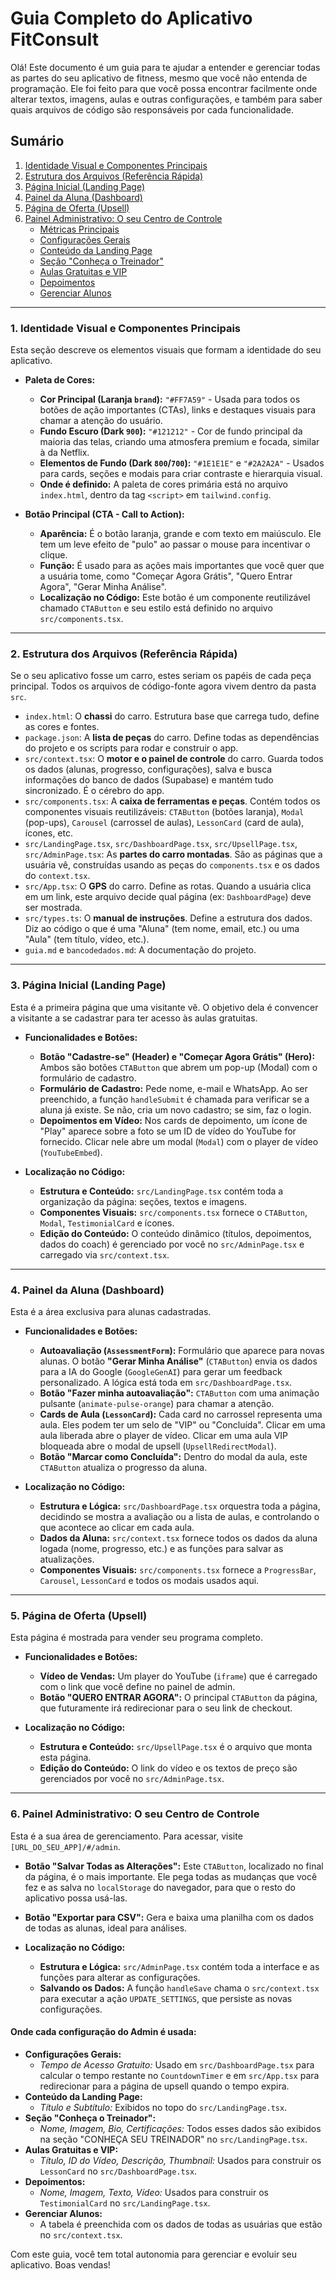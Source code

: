 
# Guia Completo do Aplicativo FitConsult

Olá! Este documento é um guia para te ajudar a entender e gerenciar todas as partes do seu aplicativo de fitness, mesmo que você não entenda de programação. Ele foi feito para que você possa encontrar facilmente onde alterar textos, imagens, aulas e outras configurações, e também para saber quais arquivos de código são responsáveis por cada funcionalidade.

## Sumário
1.  [Identidade Visual e Componentes Principais](#1-identidade-visual-e-componentes-principais)
2.  [Estrutura dos Arquivos (Referência Rápida)](#2-estrutura-dos-arquivos-referência-rápida)
3.  [Página Inicial (Landing Page)](#3-página-inicial-landing-page)
4.  [Painel da Aluna (Dashboard)](#4-painel-da-aluna-dashboard)
5.  [Página de Oferta (Upsell)](#5-página-de-oferta-upsell)
6.  [Painel Administrativo: O seu Centro de Controle](#6-painel-administrativo-o-seu-centro-de-controle)
    *   [Métricas Principais](#métricas-principais)
    *   [Configurações Gerais](#configurações-gerais)
    *   [Conteúdo da Landing Page](#conteúdo-da-landing-page)
    *   [Seção "Conheça o Treinador"](#seção-conheça-o-treinador)
    *   [Aulas Gratuitas e VIP](#aulas-gratuitas-e-vip)
    *   [Depoimentos](#depoimentos)
    *   [Gerenciar Alunos](#gerenciar-alunos)

---

### 1. Identidade Visual e Componentes Principais

Esta seção descreve os elementos visuais que formam a identidade do seu aplicativo.

*   **Paleta de Cores:**
    *   **Cor Principal (Laranja `brand`):** `"#FF7A59"` - Usada para todos os botões de ação importantes (CTAs), links e destaques visuais para chamar a atenção do usuário.
    *   **Fundo Escuro (Dark `900`):** `"#121212"` - Cor de fundo principal da maioria das telas, criando uma atmosfera premium e focada, similar à da Netflix.
    *   **Elementos de Fundo (Dark `800`/`700`):** `"#1E1E1E"` e `"#2A2A2A"` - Usados para cards, seções e modais para criar contraste e hierarquia visual.
    *   **Onde é definido:** A paleta de cores primária está no arquivo `index.html`, dentro da tag `<script>` em `tailwind.config`.

*   **Botão Principal (CTA - Call to Action):**
    *   **Aparência:** É o botão laranja, grande e com texto em maiúsculo. Ele tem um leve efeito de "pulo" ao passar o mouse para incentivar o clique.
    *   **Função:** É usado para as ações mais importantes que você quer que a usuária tome, como "Começar Agora Grátis", "Quero Entrar Agora", "Gerar Minha Análise".
    *   **Localização no Código:** Este botão é um componente reutilizável chamado `CTAButton` e seu estilo está definido no arquivo `src/components.tsx`.

---

### 2. Estrutura dos Arquivos (Referência Rápida)

Se o seu aplicativo fosse um carro, estes seriam os papéis de cada peça principal. Todos os arquivos de código-fonte agora vivem dentro da pasta `src`.

*   `index.html`: O **chassi** do carro. Estrutura base que carrega tudo, define as cores e fontes.
*   `package.json`: A **lista de peças** do carro. Define todas as dependências do projeto e os scripts para rodar e construir o app.
*   `src/context.tsx`: O **motor e o painel de controle** do carro. Guarda todos os dados (alunas, progresso, configurações), salva e busca informações do banco de dados (Supabase) e mantém tudo sincronizado. É o cérebro do app.
*   `src/components.tsx`: A **caixa de ferramentas e peças**. Contém todos os componentes visuais reutilizáveis: `CTAButton` (botões laranja), `Modal` (pop-ups), `Carousel` (carrossel de aulas), `LessonCard` (card de aula), ícones, etc.
*   `src/LandingPage.tsx`, `src/DashboardPage.tsx`, `src/UpsellPage.tsx`, `src/AdminPage.tsx`: As **partes do carro montadas**. São as páginas que a usuária vê, construídas usando as peças do `components.tsx` e os dados do `context.tsx`.
*   `src/App.tsx`: O **GPS** do carro. Define as rotas. Quando a usuária clica em um link, este arquivo decide qual página (ex: `DashboardPage`) deve ser mostrada.
*   `src/types.ts`: O **manual de instruções**. Define a estrutura dos dados. Diz ao código o que é uma "Aluna" (tem nome, email, etc.) ou uma "Aula" (tem título, vídeo, etc.).
*   `guia.md` e `bancodedados.md`: A documentação do projeto.

---

### 3. Página Inicial (Landing Page)

Esta é a primeira página que uma visitante vê. O objetivo dela é convencer a visitante a se cadastrar para ter acesso às aulas gratuitas.

*   **Funcionalidades e Botões:**
    *   **Botão "Cadastre-se" (Header) e "Começar Agora Grátis" (Hero):** Ambos são botões `CTAButton` que abrem um pop-up (Modal) com o formulário de cadastro.
    *   **Formulário de Cadastro:** Pede nome, e-mail e WhatsApp. Ao ser preenchido, a função `handleSubmit` é chamada para verificar se a aluna já existe. Se não, cria um novo cadastro; se sim, faz o login.
    *   **Depoimentos em Vídeo:** Nos cards de depoimento, um ícone de "Play" aparece sobre a foto se um ID de vídeo do YouTube for fornecido. Clicar nele abre um modal (`Modal`) com o player de vídeo (`YouTubeEmbed`).

*   **Localização no Código:**
    *   **Estrutura e Conteúdo:** `src/LandingPage.tsx` contém toda a organização da página: seções, textos e imagens.
    *   **Componentes Visuais:** `src/components.tsx` fornece o `CTAButton`, `Modal`, `TestimonialCard` e ícones.
    *   **Edição do Conteúdo:** O conteúdo dinâmico (títulos, depoimentos, dados do coach) é gerenciado por você no `src/AdminPage.tsx` e carregado via `src/context.tsx`.

---

### 4. Painel da Aluna (Dashboard)

Esta é a área exclusiva para alunas cadastradas.

*   **Funcionalidades e Botões:**
    *   **Autoavaliação (`AssessmentForm`):** Formulário que aparece para novas alunas. O botão **"Gerar Minha Análise"** (`CTAButton`) envia os dados para a IA do Google (`GoogleGenAI`) para gerar um feedback personalizado. A lógica está toda em `src/DashboardPage.tsx`.
    *   **Botão "Fazer minha autoavaliação":** `CTAButton` com uma animação pulsante (`animate-pulse-orange`) para chamar a atenção.
    *   **Cards de Aula (`LessonCard`):** Cada card no carrossel representa uma aula. Eles podem ter um selo de "VIP" ou "Concluída". Clicar em uma aula liberada abre o player de vídeo. Clicar em uma aula VIP bloqueada abre o modal de upsell (`UpsellRedirectModal`).
    *   **Botão "Marcar como Concluída":** Dentro do modal da aula, este `CTAButton` atualiza o progresso da aluna.

*   **Localização no Código:**
    *   **Estrutura e Lógica:** `src/DashboardPage.tsx` orquestra toda a página, decidindo se mostra a avaliação ou a lista de aulas, e controlando o que acontece ao clicar em cada aula.
    *   **Dados da Aluna:** `src/context.tsx` fornece todos os dados da aluna logada (nome, progresso, etc.) e as funções para salvar as atualizações.
    *   **Componentes Visuais:** `src/components.tsx` fornece a `ProgressBar`, `Carousel`, `LessonCard` e todos os modais usados aqui.

---

### 5. Página de Oferta (Upsell)

Esta página é mostrada para vender seu programa completo.

*   **Funcionalidades e Botões:**
    *   **Vídeo de Vendas:** Um player do YouTube (`iframe`) que é carregado com o link que você define no painel de admin.
    *   **Botão "QUERO ENTRAR AGORA":** O principal `CTAButton` da página, que futuramente irá redirecionar para o seu link de checkout.

*   **Localização no Código:**
    *   **Estrutura e Conteúdo:** `src/UpsellPage.tsx` é o arquivo que monta esta página.
    *   **Edição do Conteúdo:** O link do vídeo e os textos de preço são gerenciados por você no `src/AdminPage.tsx`.

---

### 6. Painel Administrativo: O seu Centro de Controle

Esta é a sua área de gerenciamento. Para acessar, visite `[URL_DO_SEU_APP]/#/admin`.

*   **Botão "Salvar Todas as Alterações":** Este `CTAButton`, localizado no final da página, é o mais importante. Ele pega todas as mudanças que você fez e as salva no `localStorage` do navegador, para que o resto do aplicativo possa usá-las.

*   **Botão "Exportar para CSV":** Gera e baixa uma planilha com os dados de todas as alunas, ideal para análises.

*   **Localização no Código:**
    *   **Estrutura e Lógica:** `src/AdminPage.tsx` contém toda a interface e as funções para alterar as configurações.
    *   **Salvando os Dados:** A função `handleSave` chama o `src/context.tsx` para executar a ação `UPDATE_SETTINGS`, que persiste as novas configurações.

#### Onde cada configuração do Admin é usada:

*   **Configurações Gerais:**
    *   *Tempo de Acesso Gratuito:* Usado em `src/DashboardPage.tsx` para calcular o tempo restante no `CountdownTimer` e em `src/App.tsx` para redirecionar para a página de upsell quando o tempo expira.
*   **Conteúdo da Landing Page:**
    *   *Título e Subtítulo:* Exibidos no topo do `src/LandingPage.tsx`.
*   **Seção "Conheça o Treinador":**
    *   *Nome, Imagem, Bio, Certificações:* Todos esses dados são exibidos na seção "CONHEÇA SEU TREINADOR" no `src/LandingPage.tsx`.
*   **Aulas Gratuitas e VIP:**
    *   *Título, ID do Vídeo, Descrição, Thumbnail:* Usados para construir os `LessonCard` no `src/DashboardPage.tsx`.
*   **Depoimentos:**
    *   *Nome, Imagem, Texto, Vídeo:* Usados para construir os `TestimonialCard` no `src/LandingPage.tsx`.
*   **Gerenciar Alunos:**
    *   A tabela é preenchida com os dados de todas as usuárias que estão no `src/context.tsx`.

Com este guia, você tem total autonomia para gerenciar e evoluir seu aplicativo. Boas vendas!
